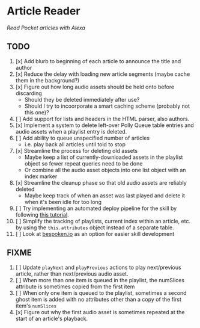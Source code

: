 # Article Reader

_Read Pocket articles with Alexa_

## TODO

1. [x] Add blurb to beginning of each article to announce the title and author
1. [x] Reduce the delay with loading new article segments (maybe cache them in the background?)
1. [x] Figure out how long audio assets should be held onto before discarding
    - Should they be deleted immediately after use?
    - Should I try to incoorporate a smart caching scheme (probably not this one)?
1. [ ] Add support for lists and headers in the HTML parser, also authors.
1. [x] Implement a system to delete left-over Polly Queue table entries and audio assets when a playlist entry is deleted.
1. [ ] Add ability to queue unspecified number of articles
    - i.e. play back all articles until told to stop
1. [x] Streamline the process for deleting old assets
    - Maybe keep a list of currently-downloaded assets in the playlist object so fewer repeat queries need to be done
    - Or combine all the audio asset objects into one list object with an index marker
1. [x] Streamline the cleanup phase so that old audio assets are reliably deleted
    - Maybe keep track of when an asset was last played and delete it when it's been idle for too long
1. [ ] Try implementing an automated deploy pipeline for the skill by following [this tutorial](https://stelligent.com/2017/07/25/use-aws-codepipeline-to-deploy-amazon-alexa-skill/).
1. [ ] Simplify the tracking of playlists, current index within an article, etc. by using the `this.attributes` object instead of a separate table.
1. [ ] Look at [bespoken.io](https://bespoken.io/) as an option for easier skill development

## FIXME

1. [ ] Update `playNext` and `playPrevious` actions to play next/previous article, rather than next/previous audio asset.
1. [ ] When more than one item is queued in the playlist, the numSlices attribute is sometimes copied from the first item
1. [ ] When only one item is queued to the playlist, sometimes a second ghost item is added with no attributes other than a copy of the first item's `numSlices`
1. [x] Figure out why the first audio asset is sometimes repeated at the start of an article's playback.
